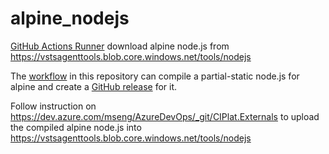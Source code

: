# alpine_nodejs

[GitHub Actions Runner](https://github.com/actions/runner/blob/main/src/Misc/externals.sh) download alpine node.js from https://vstsagenttools.blob.core.windows.net/tools/nodejs

The [workflow](https://github.com/TingluoHuang/alpine_nodejs/actions/workflows/docker-image.yml) in this repository can compile a partial-static node.js for alpine and create a [GitHub release](https://github.com/TingluoHuang/alpine_nodejs/releases) for it.

Follow instruction on https://dev.azure.com/mseng/AzureDevOps/_git/CIPlat.Externals to upload the compiled alpine node.js into https://vstsagenttools.blob.core.windows.net/tools/nodejs
